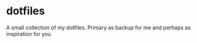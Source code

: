 # dotfiles
A small collection of my dotfiles. Primary as backup for me and perhaps as inspiration for you.
